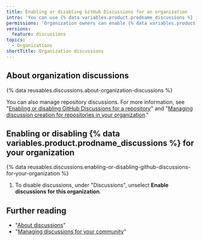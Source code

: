 ```yaml
---
title: Enabling or disabling GitHub Discussions for an organization
intro: 'You can use {% data variables.product.prodname_discussions %} in an organization as a place for your organization to have conversations that aren''t specific to a single repository within your organization.'
permissions: 'Organization owners can enable {% data variables.product.prodname_discussions %} for their organization.'
versions:
  feature: discussions
topics:
  - Organizations
shortTitle: Organization discussions
---
```


## About organization discussions

{% data reusables.discussions.about-organization-discussions %}

You can also manage repository discussions. For more information, see "[Enabling or disabling GitHub Discussions for a repository](/repositories/managing-your-repositories-settings-and-features/enabling-features-for-your-repository/enabling-or-disabling-github-discussions-for-a-repository)" and "[Managing discussion creation for repositories in your organization](/organizations/managing-organization-settings/managing-discussion-creation-for-repositories-in-your-organization)."

## Enabling or disabling {% data variables.product.prodname_discussions %} for your organization

{% data reusables.discussions.enabling-or-disabling-github-discussions-for-your-organization %}
1. To disable discussions, under "Discussions", unselect **Enable discussions for this organization**.

## Further reading

- "[About discussions](/discussions/collaborating-with-your-community-using-discussions/about-discussions)"
- "[Managing discussions for your community](/discussions/managing-discussions-for-your-community)"
